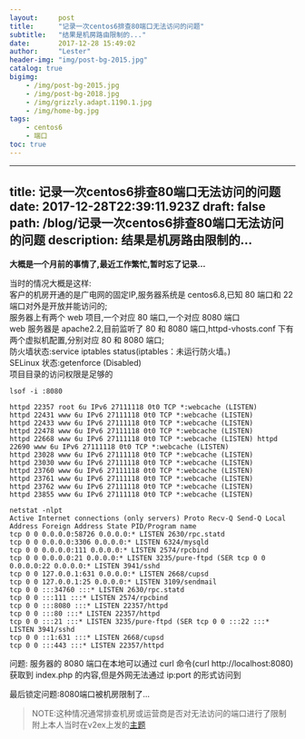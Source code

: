 ```yaml
---
layout:     post
title:      "记录一次centos6排查80端口无法访问的问题"
subtitle:   "结果是机房路由限制的..."
date:       2017-12-28 15:49:02
author:     "Lester"
header-img: "img/post-bg-2015.jpg"
catalog: true
bigimg:
    - /img/post-bg-2015.jpg
    - /img/post-bg-2018.jpg
    - /img/grizzly.adapt.1190.1.jpg
    - /img/home-bg.jpg
tags:
    - centos6
    - 端口
toc: true
---
```

---
title: 记录一次centos6排查80端口无法访问的问题
date: 2017-12-28T22:39:11.923Z
draft: false
path: /blog/记录一次centos6排查80端口无法访问的问题
description: 结果是机房路由限制的...
---

**大概是一个月前的事情了,最近工作繁忙,暂时忘了记录...**  

当时的情况大概是这样:  
客户的机房开通的是广电网的固定IP,服务器系统是 centos6.8,已知 80 端口和 22 端口对外是开放并能访问的;  
服务器上有两个 web 项目,一个对应 80 端口,一个对应 8080 端口  
web 服务器是 apache2.2,目前监听了 80 和 8080 端口,httpd-vhosts.conf 下有两个虚拟机配置,分别对应 80 和 8080 端口;  
防火墙状态:service iptables status(iptables：未运行防火墙。)  
SELinux 状态:getenforce (Disabled)  
项目目录的访问权限是足够的  
```
lsof -i :8080

httpd 22357 root 6u IPv6 27111118 0t0 TCP *:webcache (LISTEN)
httpd 22431 www 6u IPv6 27111118 0t0 TCP *:webcache (LISTEN)
httpd 22433 www 6u IPv6 27111118 0t0 TCP *:webcache (LISTEN)
httpd 22478 www 6u IPv6 27111118 0t0 TCP *:webcache (LISTEN)
httpd 22668 www 6u IPv6 27111118 0t0 TCP *:webcache (LISTEN) httpd 22690 www 6u IPv6 27111118 0t0 TCP *:webcache (LISTEN)
httpd 23028 www 6u IPv6 27111118 0t0 TCP *:webcache (LISTEN)
httpd 23030 www 6u IPv6 27111118 0t0 TCP *:webcache (LISTEN)
httpd 23760 www 6u IPv6 27111118 0t0 TCP *:webcache (LISTEN)
httpd 23761 www 6u IPv6 27111118 0t0 TCP *:webcache (LISTEN)
httpd 23762 www 6u IPv6 27111118 0t0 TCP *:webcache (LISTEN)
httpd 23855 www 6u IPv6 27111118 0t0 TCP *:webcache (LISTEN)

netstat -nlpt
Active Internet connections (only servers) Proto Recv-Q Send-Q Local Address Foreign Address State PID/Program name
tcp 0 0 0.0.0.0:58726 0.0.0.0:* LISTEN 2630/rpc.statd
tcp 0 0 0.0.0.0:3306 0.0.0.0:* LISTEN 6324/mysqld
tcp 0 0 0.0.0.0:111 0.0.0.0:* LISTEN 2574/rpcbind
tcp 0 0 0.0.0.0:21 0.0.0.0:* LISTEN 3235/pure-ftpd (SER tcp 0 0 0.0.0.0:22 0.0.0.0:* LISTEN 3941/sshd
tcp 0 0 127.0.0.1:631 0.0.0.0:* LISTEN 2668/cupsd
tcp 0 0 127.0.0.1:25 0.0.0.0:* LISTEN 3109/sendmail
tcp 0 0 :::34760 :::* LISTEN 2630/rpc.statd
tcp 0 0 :::111 :::* LISTEN 2574/rpcbind
tcp 0 0 :::8080 :::* LISTEN 22357/httpd
tcp 0 0 :::80 :::* LISTEN 22357/httpd
tcp 0 0 :::21 :::* LISTEN 3235/pure-ftpd (SER tcp 0 0 :::22 :::* LISTEN 3941/sshd
tcp 0 0 ::1:631 :::* LISTEN 2668/cupsd
tcp 0 0 :::443 :::* LISTEN 22357/httpd
```
问题: 服务器的 8080 端口在本地可以通过 curl 命令(curl http://localhost:8080)获取到 index.php 的内容,但是外网无法通过 ip:port 的形式访问到

最后锁定问题:8080端口被机房限制了...
> NOTE:这种情况通常排查机房或运营商是否对无法访问的端口进行了限制
附上本人当时在v2ex上发的[主题](https://www.v2ex.com/t/410815)
